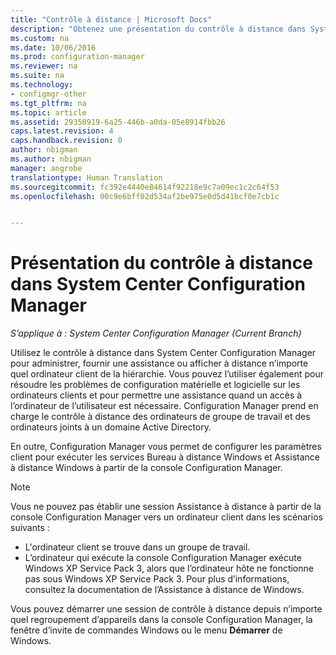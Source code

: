 ```yaml
---
title: "Contrôle à distance | Microsoft Docs"
description: "Obtenez une présentation du contrôle à distance dans System Center Configuration Manager."
ms.custom: na
ms.date: 10/06/2016
ms.prod: configuration-manager
ms.reviewer: na
ms.suite: na
ms.technology:
- configmgr-other
ms.tgt_pltfrm: na
ms.topic: article
ms.assetid: 29350919-6a25-446b-a0da-05e8914fbb26
caps.latest.revision: 4
caps.handback.revision: 0
author: nbigman
ms.author: nbigman
manager: angrobe
translationtype: Human Translation
ms.sourcegitcommit: fc392e4440e84614f92218e9c7a09ec1c2c64f53
ms.openlocfilehash: 00c9e6bff02d534af2be975e0d5d41bcf0e7cb1c


---
```

# <a name="introduction-to-remote-control-in-system-center-configuration-manager"></a>Présentation du contrôle à distance dans System Center Configuration Manager

*S’applique à : System Center Configuration Manager (Current Branch)*

Utilisez le contrôle à distance dans System Center Configuration Manager pour administrer, fournir une assistance ou afficher à distance n’importe quel ordinateur client de la hiérarchie. Vous pouvez l’utiliser également pour résoudre les problèmes de configuration matérielle et logicielle sur les ordinateurs clients et pour permettre une assistance quand un accès à l’ordinateur de l’utilisateur est nécessaire. Configuration Manager prend en charge le contrôle à distance des ordinateurs de groupe de travail et des ordinateurs joints à un domaine Active Directory.  

 En outre, Configuration Manager vous permet de configurer les paramètres client pour exécuter les services Bureau à distance Windows et Assistance à distance Windows à partir de la console Configuration Manager.  

> [!NOTE]  
>  Vous ne pouvez pas établir une session Assistance à distance à partir de la console Configuration Manager vers un ordinateur client dans les scénarios suivants :  
>   
>  -   L'ordinateur client se trouve dans un groupe de travail.  
> -   L’ordinateur qui exécute la console Configuration Manager exécute Windows XP Service Pack 3, alors que l’ordinateur hôte ne fonctionne pas sous Windows XP Service Pack 3. Pour plus d’informations, consultez la documentation de l’Assistance à distance de Windows.  

 Vous pouvez démarrer une session de contrôle à distance depuis n’importe quel regroupement d’appareils dans la console Configuration Manager, la fenêtre d’invite de commandes Windows ou le menu **Démarrer** de Windows.  



<!--HONumber=Dec16_HO3-->


